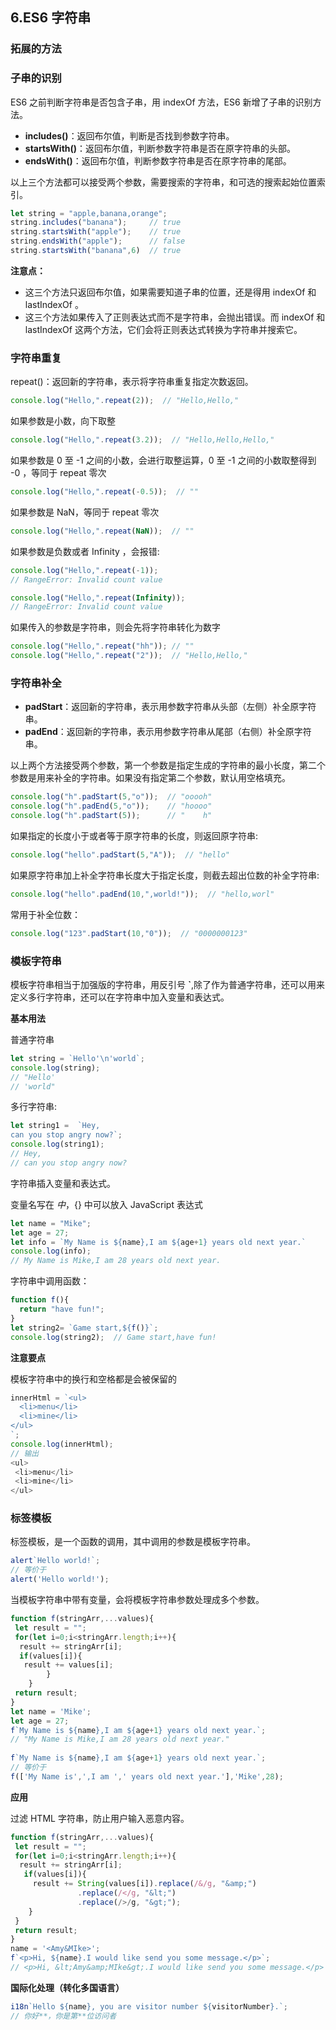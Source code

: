 ## 6.ES6 字符串

### 拓展的方法

### 子串的识别

ES6 之前判断字符串是否包含子串，用 indexOf 方法，ES6 新增了子串的识别方法。

- **includes()**：返回布尔值，判断是否找到参数字符串。
- **startsWith()**：返回布尔值，判断参数字符串是否在原字符串的头部。
- **endsWith()**：返回布尔值，判断参数字符串是否在原字符串的尾部。

以上三个方法都可以接受两个参数，需要搜索的字符串，和可选的搜索起始位置索引。

```js
let string = "apple,banana,orange";
string.includes("banana");     // true
string.startsWith("apple");    // true
string.endsWith("apple");      // false
string.startsWith("banana",6)  // true
```

**注意点：**

- 这三个方法只返回布尔值，如果需要知道子串的位置，还是得用 indexOf 和 lastIndexOf 。
- 这三个方法如果传入了正则表达式而不是字符串，会抛出错误。而 indexOf 和 lastIndexOf 这两个方法，它们会将正则表达式转换为字符串并搜索它。

### 字符串重复

repeat()：返回新的字符串，表示将字符串重复指定次数返回。

```js
console.log("Hello,".repeat(2));  // "Hello,Hello,"
```

如果参数是小数，向下取整

```js
console.log("Hello,".repeat(3.2));  // "Hello,Hello,Hello,"
```

如果参数是 0 至 -1 之间的小数，会进行取整运算，0 至 -1 之间的小数取整得到 -0 ，等同于 repeat 零次

```js
console.log("Hello,".repeat(-0.5));  // "" 
```

如果参数是 NaN，等同于 repeat 零次

```js
console.log("Hello,".repeat(NaN));  // "" 
```

如果参数是负数或者 Infinity ，会报错:

```js
console.log("Hello,".repeat(-1));  
// RangeError: Invalid count value

console.log("Hello,".repeat(Infinity));  
// RangeError: Invalid count value
```

如果传入的参数是字符串，则会先将字符串转化为数字

```js
console.log("Hello,".repeat("hh")); // ""
console.log("Hello,".repeat("2"));  // "Hello,Hello,"
```

### 字符串补全

- **padStart**：返回新的字符串，表示用参数字符串从头部（左侧）补全原字符串。
- **padEnd**：返回新的字符串，表示用参数字符串从尾部（右侧）补全原字符串。

以上两个方法接受两个参数，第一个参数是指定生成的字符串的最小长度，第二个参数是用来补全的字符串。如果没有指定第二个参数，默认用空格填充。

```js
console.log("h".padStart(5,"o"));  // "ooooh"
console.log("h".padEnd(5,"o"));    // "hoooo"
console.log("h".padStart(5));      // "    h"
```

如果指定的长度小于或者等于原字符串的长度，则返回原字符串:

```js
console.log("hello".padStart(5,"A"));  // "hello"
```

如果原字符串加上补全字符串长度大于指定长度，则截去超出位数的补全字符串:

```js
console.log("hello".padEnd(10,",world!"));  // "hello,worl"
```

常用于补全位数：

```js
console.log("123".padStart(10,"0"));  // "0000000123"
```

### 模板字符串

模板字符串相当于加强版的字符串，用反引号 **`**,除了作为普通字符串，还可以用来定义多行字符串，还可以在字符串中加入变量和表达式。

**基本用法**

普通字符串

```js
let string = `Hello'\n'world`; 
console.log(string); 
// "Hello' 
// 'world"
```

多行字符串:

```js
let string1 =  `Hey,
can you stop angry now?`;
console.log(string1);
// Hey,
// can you stop angry now?
```

字符串插入变量和表达式。

变量名写在 ${} 中，${} 中可以放入 JavaScript 表达式

```js
let name = "Mike";
let age = 27;
let info = `My Name is ${name},I am ${age+1} years old next year.`
console.log(info);
// My Name is Mike,I am 28 years old next year.
```

字符串中调用函数：

```js
function f(){
  return "have fun!";
}
let string2= `Game start,${f()}`;
console.log(string2);  // Game start,have fun!
```

**注意要点**

模板字符串中的换行和空格都是会被保留的

```js
innerHtml = `<ul>
  <li>menu</li>
  <li>mine</li>
</ul>
`;
console.log(innerHtml);
// 输出
<ul>
 <li>menu</li>
 <li>mine</li>
</ul>
```

### 标签模板

标签模板，是一个函数的调用，其中调用的参数是模板字符串。

```js
alert`Hello world!`;
// 等价于
alert('Hello world!');
```

当模板字符串中带有变量，会将模板字符串参数处理成多个参数。

```js
function f(stringArr,...values){
 let result = "";
 for(let i=0;i<stringArr.length;i++){
  result += stringArr[i];
  if(values[i]){
   result += values[i];
        }
    }
 return result;
}
let name = 'Mike';
let age = 27;
f`My Name is ${name},I am ${age+1} years old next year.`;
// "My Name is Mike,I am 28 years old next year."
 
f`My Name is ${name},I am ${age+1} years old next year.`;
// 等价于
f(['My Name is',',I am ',' years old next year.'],'Mike',28);
```

**应用**

过滤 HTML 字符串，防止用户输入恶意内容。

```js
function f(stringArr,...values){
 let result = "";
 for(let i=0;i<stringArr.length;i++){
  result += stringArr[i];
   if(values[i]){
     result += String(values[i]).replace(/&/g, "&amp;")
               .replace(/</g, "&lt;")
               .replace(/>/g, "&gt;");
    }
 }
 return result;
}
name = '<Amy&MIke>';
f`<p>Hi, ${name}.I would like send you some message.</p>`;
// <p>Hi, &lt;Amy&amp;MIke&gt;.I would like send you some message.</p>
```

**国际化处理（转化多国语言）**

```js
i18n`Hello ${name}, you are visitor number ${visitorNumber}.`;  
// 你好**，你是第**位访问者
```


